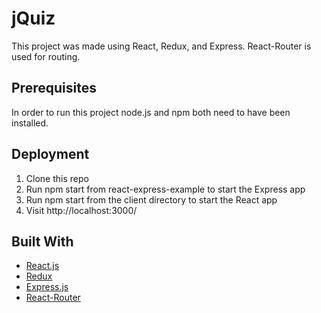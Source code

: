 # jQuiz

This project was made using React, Redux, and Express. React-Router is used for routing.

## Prerequisites

In order to run this project node.js and npm both need to have been installed.

## Deployment

<ol>
<li>Clone this repo</li>
<li>Run npm start from react-express-example to start the Express app</li>
<li>Run npm start from the client directory to start the React app</li>
<li>Visit http://localhost:3000/</li>
</ol>

## Built With

- [React.js](https://reactjs.org/)
- [Redux](https://redux.js.org/)
- [Express.js](https://expressjs.com/)
- [React-Router](https://reacttraining.com/react-router/core/guides/philosophy)
